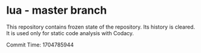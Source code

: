 # lua - master branch

This repository contains frozen state of the repository.
Its history is cleared. It is used only for static code
analysis with Codacy.

Commit Time: 1704785944